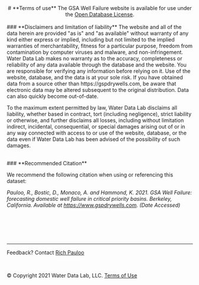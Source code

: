 <link rel="stylesheet" href="https://use.fontawesome.com/releases/v5.14.0/css/all.css" integrity="sha384-gfdkjb5BdAXd+lj+gudLWI+BXq4IuLW5IT+brZEZsLFm++aCMlF1V92rMkPaX4PP" crossorigin="anonymous">

<center>
# **Terms of use**  
The GSA Well Failure website is available for use under the <a href = "https://opendatacommons.org/licenses/odbl/summary/" target = "_blank">Open Database License</a>.  
</center>

<br>
### **Disclaimers and limitation of liability**
The website and all of the data herein are provided "as is" and "as available" without warranty of any kind either express or implied, including but not limited to the implied warranties of merchantability, fitness for a particular purpose, freedom from contamination by computer viruses and malware, and non-infringement. Water Data Lab makes no warranty as to the accuracy, completeness or reliability of any data available through the database and the website. You are responsible for verifying any information before relying on it. Use of the website, database, and the data is at your sole risk. If you have obtained data from a source other than https://gspdrywells.com, be aware that electronic data may be altered subsequent to the original distribution. Data can also quickly become out-of-date.

To the maximum extent permitted by law, Water Data Lab disclaims all liability, whether based in contract, tort (including negligence), strict liability or otherwise, and further disclaims all losses, including without limitation indirect, incidental, consequential, or special damages arising out of or in any way connected with access to or use of the website, database, or the data even if Water Data Lab has been advised of the possibility of such damages.

<br>
### **Recommended Citation**

We recommend the following citation when using or referencing this dataset:  

*Pauloo, R., Bostic, D., Monaco, A. and Hammond, K. 2021. GSA Well Failure: forecasting domestic well failure in critical priority basins. Berkeley, California. Available at https://www.gspdrywells.com. (Date Accessed)*

<br>
<br>
<br>
<br>

<hr>
<footer>
  <p>Feedback? Contact <a href="mailto:richpauloo@gmail.com">Rich Pauloo</a></p><br>
  <p>© Copyright 2021 Water Data Lab, LLC. <a href = "#terms">Terms of Use</a></p>
</footer>

<br>
<br>